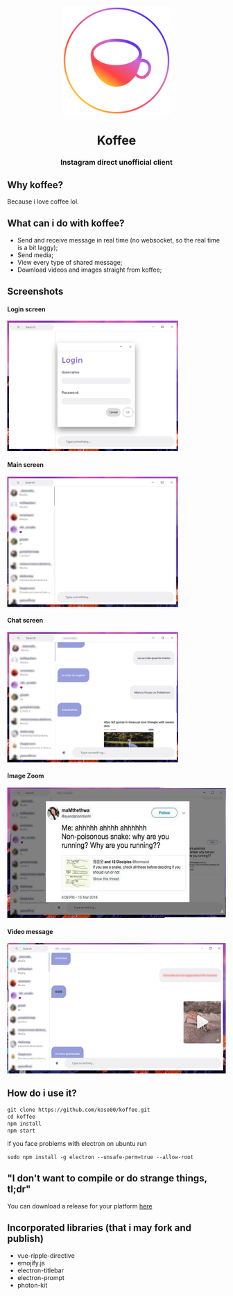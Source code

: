 <p align="center"><a target="_blank"><img height="250" src="assets/icon.png" data-canonical-src="https://raw.githubusercontent.com/koso00/koffee/vue/assets/icon.png" style="max-width:100%;"></a></p>
<h1 align="center">Koffee</h1>
<h3 align="center">Instagram direct unofficial client</h3>

## Why koffee?
Because i love coffee lol.

## What can i do with koffee?

- Send and receive message in real time (no websocket, so the real time is a bit laggy);
- Send media;
- View every type of shared message;
- Download videos and images straight from koffee;

## Screenshots
#### Login screen
<img height="300px" src="assets/screen/1.png"></img>
#### Main screen
<img height="300px" src="assets/screen/2.png"></img>
#### Chat screen
<img height="300px" src="assets/screen/3.png"></img>
#### Image Zoom
<img height="300px" src="assets/screen/4.png"></img>
#### Video message
<img height="300px" src="assets/screen/5.png"></img>
## How do i use it?

```
git clone https://github.com/koso00/koffee.git
cd koffee
npm install
npm start
```
if you face problems with electron on ubuntu run
```
sudo npm install -g electron --unsafe-perm=true --allow-root
```

## "I don't want to compile or do strange things, tl;dr"

You can download a release for your platform <a href="https://github.com/koso00/koffee/releases">here</a>


## Incorporated libraries (that i may fork and publish)
- vue-ripple-directive
- emojify.js
- electron-titlebar
- electron-prompt
- photon-kit
